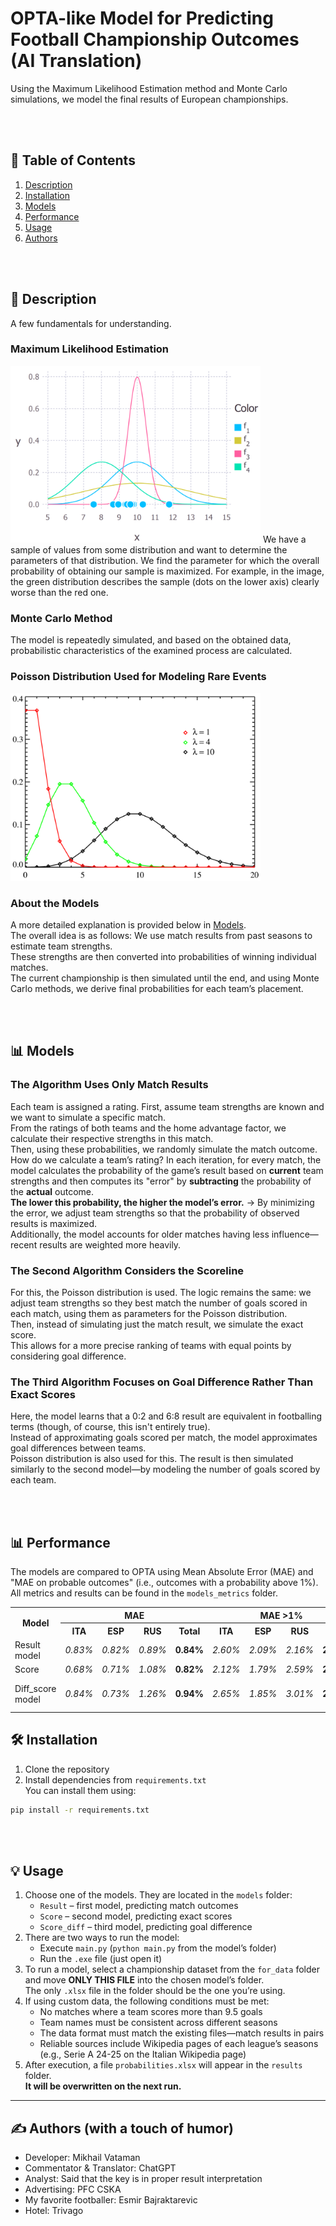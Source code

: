 # OPTA-like Model for Predicting Football Championship Outcomes  (AI Translation)
Using the Maximum Likelihood Estimation method and Monte Carlo simulations, we model the final results of European championships.  

<br><br>  

## 📌 Table of Contents  
1. [Description](#description)  
2. [Installation](#installation)  
3. [Models](#models)  
4. [Performance](#performance)  
5. [Usage](#usage)  
6. [Authors](#authors)  

<br><br>  

## <a name="description">📖 Description  
A few fundamentals for understanding.  

### Maximum Likelihood Estimation  
<img src="images/MMP_for_README.png" width="400" />  
We have a sample of values from some distribution and want to determine the parameters of that distribution.  
We find the parameter for which the overall probability of obtaining our sample is maximized.  
For example, in the image, the green distribution describes the sample (dots on the lower axis) clearly worse than the red one.  

### Monte Carlo Method  
The model is repeatedly simulated, and based on the obtained data, probabilistic characteristics of the examined process are calculated.  

### Poisson Distribution Used for Modeling Rare Events  
<img src="images/Poasson_dist.png" width="400" />  

### About the Models  
A more detailed explanation is provided below in [Models](#models).  
The overall idea is as follows: We use match results from past seasons to estimate team strengths.  
These strengths are then converted into probabilities of winning individual matches.  
The current championship is then simulated until the end, and using Monte Carlo methods, we derive final probabilities for each team’s placement.  

<br><br>  

## <a name="models">📊 Models  

### The Algorithm Uses Only Match Results  
Each team is assigned a rating. First, assume team strengths are known and we want to simulate a specific match.  
From the ratings of both teams and the home advantage factor, we calculate their respective strengths in this match.  
Then, using these probabilities, we randomly simulate the match outcome.  
How do we calculate a team’s rating? In each iteration, for every match, the model calculates the probability of the game’s result based on **current** team strengths and then computes its "error" by **subtracting** the probability of the **actual** outcome.  
**The lower this probability, the higher the model’s error.** → By minimizing the error, we adjust team strengths so that the probability of observed results is maximized.  
Additionally, the model accounts for older matches having less influence—recent results are weighted more heavily.  

### The Second Algorithm Considers the Scoreline  
For this, the Poisson distribution is used. The logic remains the same: we adjust team strengths so they best match the number of goals scored in each match, using them as parameters for the Poisson distribution.  
Then, instead of simulating just the match result, we simulate the exact score.  
This allows for a more precise ranking of teams with equal points by considering goal difference.  

### The Third Algorithm Focuses on Goal Difference Rather Than Exact Scores  
Here, the model learns that a 0:2 and 6:8 result are equivalent in footballing terms (though, of course, this isn't entirely true).  
Instead of approximating goals scored per match, the model approximates goal differences between teams.  
Poisson distribution is also used for this. The result is then simulated similarly to the second model—by modeling the number of goals scored by each team.  

<br><br>  

## <a name="performance">📊 Performance  
The models are compared to OPTA using Mean Absolute Error (MAE) and "MAE on probable outcomes" (i.e., outcomes with a probability above 1%).  
All metrics and results can be found in the `models_metrics` folder.  

<table>
  <tr>
    <th rowspan="2">Model</th>
    <th colspan="4">MAE</th>
    <th colspan="4">MAE >1%</th>
    <th rowspan="2">Training time</th>
  </tr>
  <tr>
    <th>ITA</th> <th>ESP</th> <th>RUS</th> <th>Total</th>
    <th>ITA</th> <th>ESP</th> <th>RUS</th> <th>Total</th>
  </tr>
  <tr>
    <td>Result model</td> <td><i>0.83%</i></td> <td><i>0.82%</i></td> <td><i>0.89%</i></td> <td><strong>0.84%</strong></td>
    <td><i>2.60%</i></td> <td><i>2.09%</i></td> <td><i>2.16%</i></td> <td><strong>2.28%</strong></td> <td>Very fast</td>
  </tr>
  <tr>
    <td>Score</td> <td><i>0.68%</i></td> <td><i>0.71%</i></td> <td><i>1.08%</i></td> <td><strong>0.82%</strong></td>
    <td><i>2.12%</i></td> <td><i>1.79%</i></td> <td><i>2.59%</i></td> <td><strong>2.16%</strong></td> <td>Fast</td>
  </tr>
  <tr>
    <td>Diff_score model</td> <td><i>0.84%</i></td> <td><i>0.73%</i></td> <td><i>1.26%</i></td> <td><strong>0.94%</strong></td>
    <td><i>2.65%</i></td> <td><i>1.85%</i></td> <td><i>3.01%</i></td> <td><strong>2.5%</strong></td> <td>Slow (4-5 мин)</td>
  </tr>
</table> 

## <a name="installation">🛠 Installation  
1. Clone the repository  
2. Install dependencies from `requirements.txt`  
You can install them using:  

```bash
pip install -r requirements.txt
```  

<br><br>  

## <a name="usage">💡 Usage  
1. Choose one of the models. They are located in the `models` folder:  
   - `Result` – first model, predicting match outcomes  
   - `Score` – second model, predicting exact scores  
   - `Score_diff` – third model, predicting goal difference  
2. There are two ways to run the model:  
   - Execute `main.py` (`python main.py` from the model’s folder)  
   - Run the `.exe` file (just open it)  
3. To run a model, select a championship dataset from the `for_data` folder and move **ONLY THIS FILE** into the chosen model’s folder.  
   The only `.xlsx` file in the folder should be the one you’re using.  
4. If using custom data, the following conditions must be met:  
   - No matches where a team scores more than 9.5 goals  
   - Team names must be consistent across different seasons  
   - The data format must match the existing files—match results in pairs  
   - Reliable sources include Wikipedia pages of each league’s seasons (e.g., Serie A 24-25 on the Italian Wikipedia page)  
5. After execution, a file `probabilities.xlsx` will appear in the `results` folder.  
   **It will be overwritten on the next run.**  

---  

## <a name="authors">✍️ Authors (with a touch of humor)  
- Developer: Mikhail Vataman  
- Commentator & Translator: ChatGPT  
- Analyst: Said that the key is in proper result interpretation  
- Advertising: PFC CSKA  
- My favorite footballer: Esmir Bajraktarevic  
- Hotel: Trivago
